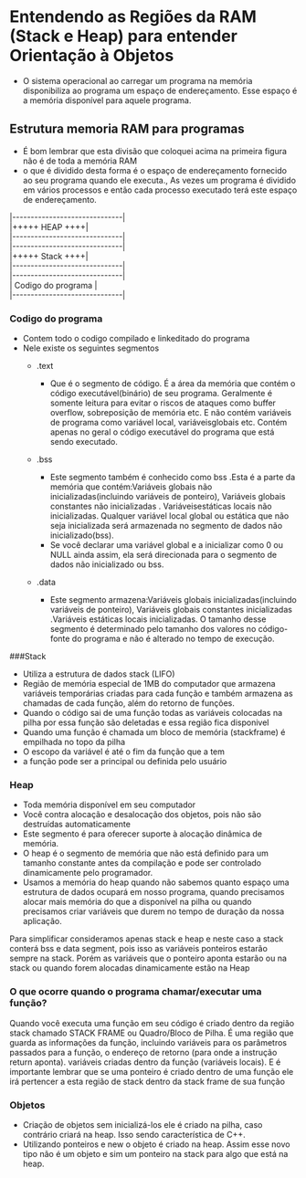 # Entendendo as Regiões da RAM (Stack e Heap) para entender Orientação à Objetos
* O sistema operacional ao carregar um programa na memória disponibiliza ao programa um espaço de
 endereçamento. Esse espaço é a memória disponível para aquele programa.
## Estrutura memoria RAM para programas

* É bom lembrar que esta divisão que coloquei acima na primeira figura não é de toda a memória RAM
* o que é dividido desta forma é o espaço de endereçamento fornecido ao seu programa quando ele executa., As vezes um programa é dividido em vários processos e então cada processo executado terá este espaço de endereçamento.

|------------------------------|<br/>
|+++++ HEAP ++++|<br/>
|------------------------------|<br/>
|------------------------------|<br/>
|+++++ Stack ++++|<br/>
|------------------------------|<br/>
|------------------------------|<br/>
|  Codigo do programa  |<br/>
|------------------------------|<br/>

### Codigo do programa
* Contem todo o codigo compilado e linkeditado do programa
* Nele existe os seguintes segmentos
    * .text
        * Que é o segmento de código. É a área da memória que contém o código executável(binário) de seu programa.
        Geralmente é somente leitura para evitar o riscos de ataques como buffer overflow, sobreposição de memória etc.
        E não contém variáveis ​​de programa como variável local, variáveis ​​globais etc. Contém apenas  no geral o código executável do programa que está sendo executado.
    
    * .bss
        *   Este segmento também é conhecido como bss .Esta é a parte da memória que contém:Variáveis ​​globais
        não inicializadas(incluindo variáveis ​​de ponteiro), Variáveis ​​globais constantes não inicializadas .
        Variáveis ​​estáticas locais não inicializadas. Qualquer variável local global ou estática que não seja
        inicializada será armazenada no segmento de dados não inicializado(bss).
        * Se você declarar uma variável global e a inicializar como 0 ou NULL ainda assim, ela será direcionada
        para o segmento de dados não inicializado ou bss.
    * .data
        *  Este segmento armazena:Variáveis ​​globais inicializadas(incluindo variáveis ​​de ponteiro),
        Variáveis ​​globais constantes  inicializadas .Variáveis ​​estáticas locais inicializadas.
        O tamanho desse segmento é determinado pelo tamanho dos valores no código-fonte do programa e não é alterado no tempo de execução.

###Stack
* Utiliza a estrutura de dados stack (LIFO)
* Região de memória especial de 1MB do computador que armazena variáveis temporárias
criadas para cada função e também armazena as chamadas de cada função, além do retorno de funções.
* Quando o código sai de uma função todas as variáveis colocadas na pilha por essa função são deletadas e essa região fica
disponivel
* Quando uma função é chamada um bloco de memória (stackframe) é empilhada no topo da pilha
* O escopo da variável é até o fim da função que a tem
* a função pode ser a principal ou definida pelo usuário

### Heap
* Toda memória disponível em seu computador
* Você contra alocação e desalocação dos objetos, pois não são destruídas automaticamente
* Este segmento é para oferecer suporte à alocação dinâmica de memória.
* O heap é o segmento de memória que não está definido para um tamanho constante antes da compilação e pode ser controlado dinamicamente pelo programador.
* Usamos a memória do heap quando não sabemos quanto espaço uma estrutura de dados ocupará em nosso programa,
quando precisamos alocar mais memória do que a disponível na pilha ou quando precisamos criar variáveis ​​que durem no
 tempo de duração da nossa aplicação.
 
 Para simplificar consideramos apenas stack e heap e neste caso a stack conterá bss e data segment, pois isso as variáveis ponteiros estarão sempre na stack. Porém as variáveis que o ponteiro aponta estarão ou na stack ou quando forem alocadas dinamicamente estão na Heap
 
 ### O que ocorre quando o programa chamar/executar uma função?
 Quando você executa uma função em seu código é criado dentro da região stack  chamado STACK FRAME ou Quadro/Bloco de Pilha. É uma região que guarda as informações da função, incluindo variáveis para os parâmetros passados para a função, o endereço de retorno (para onde a instrução return aponta).  variáveis criadas dentro da função (variáveis locais). E é importante lembrar que se uma ponteiro é criado dentro de uma função ele irá pertencer a esta região de stack dentro da stack frame de sua função
 
 ### Objetos
 * Criação de objetos sem inicializá-los ele é criado na pilha, caso contrário criará na heap. Isso sendo característica de C++.
 * Utilizando ponteiros e new o objeto é criado na heap. Assim esse novo tipo não é um objeto e sim um ponteiro na stack para algo que está na heap.
